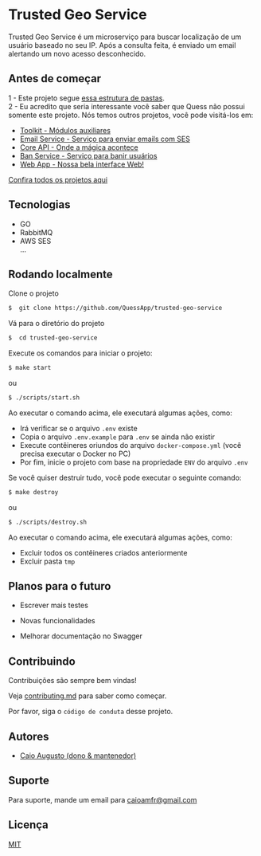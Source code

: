 # Trusted Geo Service

Trusted Geo Service é um microserviço para buscar localização de um usuário baseado no seu IP. Após a consulta feita, é enviado um email
alertando um novo acesso desconhecido.

## Antes de começar

1 - Este projeto segue [essa estrutura de pastas](https://github.com/golang-standards/project-layout). <br/>
2 - Eu acredito que seria interessante você saber que Quess não possui somente este projeto.
Nós temos outros projetos, você pode visitá-los em:

- [Toolkit - Módulos auxiliares](https://github.com/QuessApp/toolkit)
- [Email Service - Serviço para enviar emails com SES](https://github.com/QuessApp/email-service)
- [Core API - Onde a mágica acontece](https://github.com/QuessApp/core-go)
- [Ban Service - Serviço para banir usuários](https://github.com/QuessApp/ban-service)
- [Web App - Nossa bela interface Web!](https://github.com/QuessApp/web-app)

[Confira todos os projetos aqui](https://github.com/orgs/QuessApp/repositories)

## Tecnologias

- GO
- RabbitMQ
- AWS SES <br/>
  ...

## Rodando localmente

Clone o projeto

```bash
$  git clone https://github.com/QuessApp/trusted-geo-service
```

Vá para o diretório do projeto

```bash
$  cd trusted-geo-service
```

Execute os comandos para iniciar o projeto:

```bash
$ make start
```

ou

```bash
$ ./scripts/start.sh
```

Ao executar o comando acima, ele executará algumas ações, como:

- Irá verificar se o arquivo `.env` existe
- Copia o arquivo `.env.example` para `.env` se ainda não existir
- Execute contêineres oriundos do arquivo `docker-compose.yml` (você precisa executar o Docker no PC)
- Por fim, inicie o projeto com base na propriedade `ENV` do arquivo `.env`

Se você quiser destruir tudo, você pode executar o seguinte comando:

```bash
$ make destroy
```

ou

```bash
$ ./scripts/destroy.sh
```

Ao executar o comando acima, ele executará algumas ações, como:

- Excluir todos os contêineres criados anteriormente
- Excluir pasta `tmp`

## Planos para o futuro

- Escrever mais testes

- Novas funcionalidades

- Melhorar documentação no Swagger

## Contribuindo

Contribuições são sempre bem vindas!

Veja [contributing.md](https://github.com/QuessApp/trusted-geo-service/blob/master/.github/CONTRIBUTING_pt.md) para saber como começar.

Por favor, siga o `código de conduta` desse projeto.

## Autores

- [Caio Augusto (dono & mantenedor)](https://www.github.com/caioaugustoo)

## Suporte

Para suporte, mande um email para caioamfr@gmail.com

## Licença

[MIT](https://choosealicense.com/licenses/mit/)
